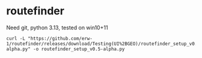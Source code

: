 # routefinder

Need git, python 3.13, tested on win10+11

```
curl -L "https://github.com/erw-1/routefinder/releases/download/Testing(UI%2BGEO)/routefinder_setup_v0.3-alpha.py" -o routefinder_setup_v0.5-alpha.py

```
